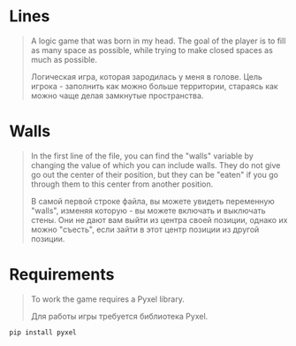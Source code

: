 # Lines
> A logic game that was born in my head. The goal of the player is to fill as many space as possible, while trying to make closed spaces as much as possible.
> <p> Логическая игра, которая зародилась у меня в голове. Цель игрока - заполнить как можно больше территории, стараясь как можно чаще делая замкнутые пространства.
# Walls
> In the first line of the file, you can find the "walls" variable by changing the value of which you can include walls. They do not give go out the center of their position, but they can be "eaten" if you go through them to this center from another position.
> <p> В самой первой строке файла, вы можете увидеть переменную "walls", изменяя которую - вы можете включать и выключать стены. Они не дают вам выйти из центра своей позиции, однако их можно "съесть", если зайти в этот центр позиции из другой позиции.
# Requirements
> To work the game requires a Pyxel library.
> <p> Для работы игры требуется библиотека Pyxel.
```
pip install pyxel
```
